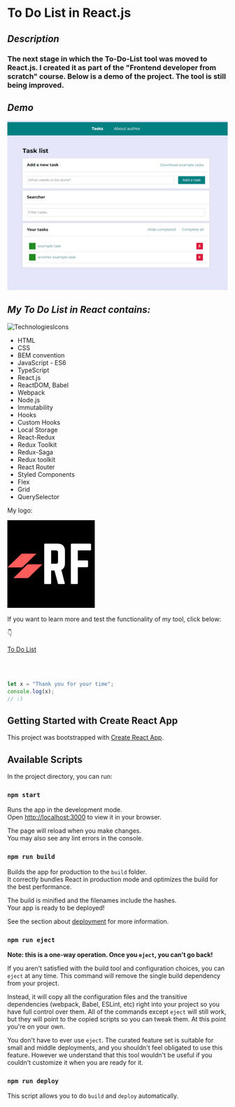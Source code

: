 # **To Do List in React.js**

## *Description*

### The next stage in which the To-Do-List tool was moved to React.js. I created it as part of the "Frontend developer from scratch" course. Below is a demo of the project. The tool is still being improved.

## *Demo*

![To Do List](https://github.com/RobFyd/To-Do-List-in-React/blob/main/graphics/exchangerNewGif2.gif?raw=true)

## *My To Do List in React contains:*

![TechnologiesIcons](https://skillicons.dev/icons?i=html,css,js,ts,react,redux,nodejs,git,styledcomponents,figma,github,vscode)

- HTML
- CSS
- BEM convention
- JavaScript - ES6
- TypeScript
- React.js
- ReactDOM, Babel
- Webpack
- Node.js
- Immutability
- Hooks
- Custom Hooks
- Local Storage
- React-Redux
- Redux Toolkit
- Redux-Saga
- Redux toolkit
- React Router
- Styled Components
- Flex
- Grid
- QuerySelector

My logo:

![LOGO](https://github.com/RobFyd/BMI-Calculator/blob/main/fotos/RFLogo.png?raw=true)

If you want to learn more and test the functionality of my tool, click below:

👇

[To Do List](https://robfyd.github.io/To-Do-List-in-React/)


<br>
<br>

```javascript
let x = "Thank you for your time";
console.log(x);
// :)
```

## Getting Started with Create React App

This project was bootstrapped with [Create React App](https://github.com/facebook/create-react-app).

## Available Scripts

In the project directory, you can run:

### `npm start`

Runs the app in the development mode.\
Open [http://localhost:3000](http://localhost:3000) to view it in your browser.

The page will reload when you make changes.\
You may also see any lint errors in the console.

### `npm run build`

Builds the app for production to the `build` folder.\
It correctly bundles React in production mode and optimizes the build for the best performance.

The build is minified and the filenames include the hashes.\
Your app is ready to be deployed!

See the section about [deployment](https://facebook.github.io/create-react-app/docs/deployment) for more information.

### `npm run eject`

**Note: this is a one-way operation. Once you `eject`, you can't go back!**

If you aren't satisfied with the build tool and configuration choices, you can `eject` at any time. This command will remove the single build dependency from your project.

Instead, it will copy all the configuration files and the transitive dependencies (webpack, Babel, ESLint, etc) right into your project so you have full control over them. All of the commands except `eject` will still work, but they will point to the copied scripts so you can tweak them. At this point you're on your own.

You don't have to ever use `eject`. The curated feature set is suitable for small and middle deployments, and you shouldn't feel obligated to use this feature. However we understand that this tool wouldn't be useful if you couldn't customize it when you are ready for it.

### `npm run deploy`

This script allows you to do `build` and `deploy` automatically.
